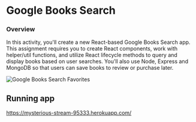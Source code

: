 # Google Books Search

### Overview

In this activity, you'll create a new React-based Google Books Search app. This assignment requires you to create React components, work with helper/util functions, and utilize React lifecycle methods to query and display books based on user searches. You'll also use Node, Express and MongoDB so that users can save books to review or purchase later.

![Google Books Search Favorites](https://user-images.githubusercontent.com/58280924/82008264-c91e6e00-9631-11ea-84b4-27c028afcf4e.jpeg)

## Running app 

https://mysterious-stream-95333.herokuapp.com/